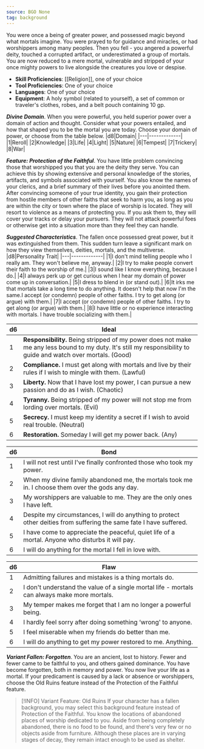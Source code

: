 ```yaml
---
source: BGO None
tag: background
---
```


You were once a being of greater power, and possessed magic beyond what mortals imagine. You were prayed to for guidance and miracles, or had worshippers among many peoples. Then you fell - you angered a powerful deity, touched a corrupted artifact, or underestimated a group of mortals. You are now reduced to a mere mortal, vulnerable and stripped of your once mighty powers to live alongside the creatures you love or despise.


- **Skill Proficiencies**: [[Religion]], one of your choice
- **Tool Proficiencies**: One of your choice
- **Languages**: One of your choice
- **Equipment**: A holy symbol (related to yourself), a set of common or traveler's clothes, robes, and a belt pouch containing 10 gp.


**_Divine Domain_**. When you were powerful, you held superior power over a domain of action and thought. Consider what your powers entailed, and how that shaped you to be the mortal you are today. Choose your domain of power, or choose from the table below.
|d8|Domain|
|---|-------------|
|1|Reroll|
|2|Knowledge|
|3|Life|
|4|Light|
|5|Nature|
|6|Tempest|
|7|Trickery|
|8|War|


**_Feature: Protection of the Faithful_**. You have little problem convincing those that worshipped you that you are the deity they serve. You can achieve this by showing extensive and personal knowledge of the stories, artifacts, and symbols associated with yourself. You also know the names of your clerics, and a brief summary of their lives before you anointed them.
After convincing someone of your true identity, you gain their protection from hostile members of other faiths that seek to harm you, as long as you are within the city or town where the place of worship is located. They will resort to violence as a means of protecting you. If you ask them to, they will cover your tracks or delay your pursuers. They will not attack powerful foes or otherwise get into a situation more than they feel they can handle.

**_Suggested Characteristics_**. The fallen once possessed great power, but it was extinguished from them. This sudden turn leave a significant mark on how they view themselves, deities, mortals, and the multiverse.
|d8|Personality Trait|
|---|-------------|
|1|I don't mind telling people who I really am. They won't believe me, anyway.|
|2|I try to make people convert their faith to the worship of me.|
|3|I sound like I know everything, because I do.|
|4|I always perk up or get curious when I hear my domain of power come up in conversation.|
|5|I dress to blend in (or stand out).|
|6|It irks me that mortals take a long time to do anything. It doesn't help that now I'm the same.I accept (or condemn) people of other faiths. I try to get along (or argue) with them.|
|7|I accept (or condemn) people of other faiths. I try to get along (or argue) with them.|
|8|I have little or no experience interacting with mortals. I have trouble socializing with them.|

|d6|Ideal|
|---|-------------|
|1|**Responsibility.** Being stripped of my power does not make me any less bound to my duty. It's still my responsibility to guide and watch over mortals. (Good)|
|2|**Compliance.** I must get along with mortals and live by their rules if I wish to mingle with them. (Lawful)|
|3|**Liberty.** Now that I have lost my power, I can pursue a new passion and do as I wish. (Chaotic)|
|4|**Tyranny.** Being stripped of my power will not stop me from lording over mortals. (Evil)|
|5|**Secrecy.** I must keep my identity a secret if I wish to avoid real trouble. (Neutral)|
|6|**Restoration.** Someday I will get my power back. (Any)|

|d6|Bond|
|---|-------------|
|1|I will not rest until I've finally confronted those who took my power.|
|2|When my divine family abandoned me, the mortals took me in. I choose them over the gods any day.|
|3|My worshippers are valuable to me. They are the only ones I have left.|
|4|Despite my circumstances, I will do anything to protect other deities from suffering the same fate I have suffered.|
|5|I have come to appreciate the peaceful, quiet life of a mortal. Anyone who disturbs it will pay.|
|6|I will do anything for the mortal I fell in love with.|

|d6|Flaw|
|---|-------------|
|1|Admitting failures and mistakes is a thing mortals do.|
|2|I don't understand the value of a single mortal life - mortals can always make more mortals.|
|3|My temper makes me forget that I am no longer a powerful being.|
|4|I hardly feel sorry after doing something ‘wrong' to anyone.|
|5|I feel miserable when my friends do better than me.|
|6|I will do anything to get my power restored to me. Anything.|


**_Variant Fallen: Forgotten_**. You are an ancient, lost to history. Fewer and fewer came to be faithful to you, and others gained dominance. You have become forgotten, both in memory and power. You now live your life as a mortal.
If your predicament is caused by a lack or absence or worshippers, choose the Old Ruins feature instead of the Protection of the Faithful feature.
> [!INFO] Variant Feature: Old Ruins
>If your character has a fallen background, you may select this background feature instead of Protection of the Faithful.
>You know the locations of abandoned places of worship dedicated to you. Aside from being completely abandoned, there is no food to be found, and there's very few or no objects aside from furniture. Although these places are in varying stages of decay, they remain intact enough to be used as shelter.

